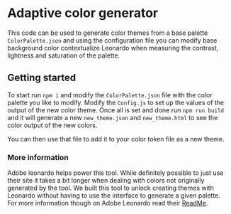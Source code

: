 # Adaptive color generator

This code can be used to generate color themes from a base palette `ColorPalette.json` and using the configuration file you can modify base background color contextualize Leonardo when measuring the contrast, lightness and saturation of the palette.

## Getting started

To start run `npm i` and modify the `ColorPalette.json` file with the color palette you like to modify. Modify the `Config.js` to set up the values of the output of the new color theme. Once all is set and done run `npm run build` and it will generate a new `new_theme.json` and `new_theme.html` to see the color output of the new colors.

You can then use that file to add it to your color token file as a new theme.

### More information

Adobe leonardo helps power this tool. While definitely possible to just use their site it takes a bit longer when dealing with colors not originally generated by the tool. We built this tool to unlock creating themes with Leonardo without having to use the interface to generate a given palette. For more information though on Adobe Leonardo read their [ReadMe](https://github.com/adobe/leonardo).
